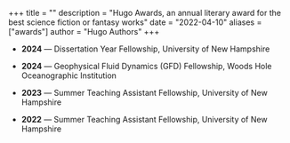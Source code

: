 +++
title = ""
description = "Hugo Awards, an annual literary award for the best science fiction or fantasy works"
date = "2022-04-10"
aliases = ["awards"]
author = "Hugo Authors"
+++

- **2024** — Dissertation Year Fellowship, University of New Hampshire  

- **2024** — Geophysical Fluid Dynamics (GFD) Fellowship, Woods Hole Oceanographic Institution  

- **2023** — Summer Teaching Assistant Fellowship, University of New Hampshire  

- **2022** — Summer Teaching Assistant Fellowship, University of New Hampshire